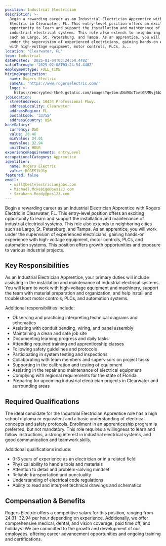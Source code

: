 ```yaml
---
position: Industrial Electrician
description: >-
  Begin a rewarding career as an Industrial Electrician Apprentice with Rogers
  Electric in Clearwater, FL. This entry-level position offers an exciting
  opportunity to learn and support the installation and maintenance of
  industrial electrical systems. This role also extends to neighboring cities
  such as Largo, St. Petersburg, and Tampa. As an apprentice, you will work
  under the supervision of experienced electricians, gaining hands-on experience
  with high-voltage equipment, motor controls, PLCs, a...
location: 'Clearwater, FL'
team: Industrial
datePosted: '2025-01-04T03:24:54.448Z'
validThrough: '2025-02-08T03:24:54.448Z'
employmentType: FULL_TIME
hiringOrganization:
  name: Rogers Electric
  sameAs: 'https://www.rogerselectric.com/'
  logo: >-
    https://encrypted-tbn0.gstatic.com/images?q=tbn:ANd9GcTbvt0RMRvj6bZdL81Q6HJeRVl_qflQIGgp9w&s
jobLocation:
  streetAddress: 10434 Professional Pkwy.
  addressLocality: Clearwater
  addressRegion: FL
  postalCode: '33755'
  addressCountry: USA
baseSalary:
  currency: USD
  value: 28.48
  minValue: 24.01
  maxValue: 32.94
  unitText: HOUR
experienceRequirements: entryLevel
occupationalCategory: Apprentice
identifier:
  name: Rogers Electric
  value: ROGE51k91p
featured: false
email:
  - will@bestelectricianjobs.com
  - Michael.Mckeaige@pes123.com
  - Sarahann.Moody@pes123.com
---
```




Begin a rewarding career as an Industrial Electrician Apprentice with Rogers Electric in Clearwater, FL. This entry-level position offers an exciting opportunity to learn and support the installation and maintenance of industrial electrical systems. This role also extends to neighboring cities such as Largo, St. Petersburg, and Tampa. As an apprentice, you will work under the supervision of experienced electricians, gaining hands-on experience with high-voltage equipment, motor controls, PLCs, and automation systems. This position offers growth opportunities and exposure to various industrial projects. 

## Key Responsibilities
As an Industrial Electrician Apprentice, your primary duties will include assisting in the installation and maintenance of industrial electrical systems. You will learn to work with high-voltage equipment and machinery, support the team with material preparation and organization, and help install and troubleshoot motor controls, PLCs, and automation systems. 

Additional responsibilities include:
- Observing and practicing interpreting technical diagrams and schematics
- Assisting with conduit bending, wiring, and panel assembly
- Maintaining a clean and safe job site
- Documenting learning progress and daily tasks
- Attending required training and apprenticeship classes
- Following safety guidelines and protocols
- Participating in system testing and inspections
- Collaborating with team members and supervisors on project tasks
- Supporting in the calibration and testing of equipment
- Assisting in the repair and maintenance of electrical equipment
- Complying with regional requirements for the state of Florida
- Preparing for upcoming industrial electrician projects in Clearwater and surrounding areas

## Required Qualifications
The ideal candidate for the Industrial Electrician Apprentice role has a high school diploma or equivalent and a basic understanding of electrical concepts and safety protocols. Enrollment in an apprenticeship program is preferred, but not mandatory. This role requires a willingness to learn and follow instructions, a strong interest in industrial electrical systems, and good communication and teamwork skills.

Additional qualifications include:
- 0-3 years of experience as an electrician or in a related field
- Physical ability to handle tools and materials
- Attention to detail and problem-solving mindset
- Reliable transportation and punctuality
- Understanding of electrical code regulations
- Ability to read and interpret technical drawings and schematics

## Compensation & Benefits
Rogers Electric offers a competitive salary for this position, ranging from $24.01-$32.94 per hour depending on experience. Additionally, we offer comprehensive medical, dental, and vision coverage, paid time off, and holidays. We are committed to the growth and development of our employees, offering career advancement opportunities and ongoing training and certifications.